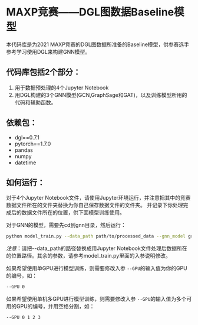 # MAXP竞赛——DGL图数据Baseline模型

本代码库是为2021 MAXP竞赛的DGL图数据所准备的Baseline模型，供参赛选手参考学习使用DGL来构建GNN模型。

代码库包括2个部分：
---------------
1. 用于数据预处理的4个Jupyter Notebook
2. 用DGL构建的3个GNN模型(GCN,GraphSage和GAT)，以及训练模型所用的代码和辅助函数。

依赖包：
------
- dgl==0.7.1
- pytorch==1.7.0
- pandas
- numpy
- datetime

如何运行：
-------
对于4个Jupyter Notebook文件，请使用Jupyter环境运行，并注意把其中的竞赛数据文件所在的文件夹替换为你自己保存数据文件的文件夹。
并记录下你处理完成后的数据文件所在的位置，供下面模型训练使用。

对于GNN的模型，需要先cd到gnn目录，然后运行：

```bash
python model_train.py --data_path path/to/processed_data --gnn_model graphsage --hidden_dim 64 --n_layers 2 --fanout 20,20 --batch_size 4096 --GPU -1 --out_path ./
```

*注意*：请把--data_path的路径替换成用Jupyter Notebook文件处理后数据所在的位置路径。其余的参数，请参考model_train.py里面的入参说明修改。

如果希望使用单GPU进行模型训练，则需要修改入参 `--GPU`的输入值为你的GPU的编号，如：
```bash
--GPU 0
```

如果希望使用单机多GPU进行模型训练，则需要修改入参 `--GPU`的输入值为多个可用的GPU的编号，并用空格分割，如：
```bash
--GPU 0 1 2 3
```
